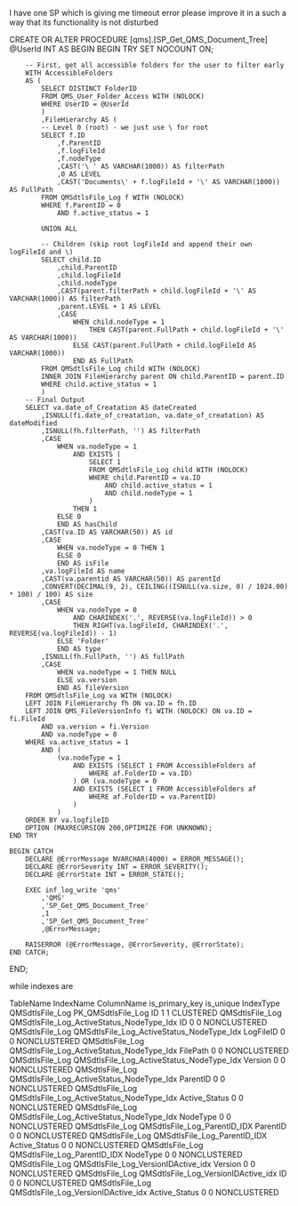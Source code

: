 I have one SP which is giving me timeout error please improve it in a such a way that its functionality is not disturbed 

CREATE OR ALTER PROCEDURE [qms].[SP_Get_QMS_Document_Tree] 
@UserId INT
AS
BEGIN
	BEGIN TRY
		SET NOCOUNT ON;

		-- First, get all accessible folders for the user to filter early
		WITH AccessibleFolders
		AS (
			SELECT DISTINCT FolderID
			FROM QMS_User_Folder_Access WITH (NOLOCK)
			WHERE UserID = @UserId
			) 
            ,FileHierarchy AS (
			-- Level 0 (root) - we just use \ for root
			SELECT f.ID
				,f.ParentID
				,f.logFileId
				,f.nodeType
				,CAST('\ ' AS VARCHAR(1000)) AS filterPath
				,0 AS LEVEL
				,CAST('Documents\' + f.logFileId + '\' AS VARCHAR(1000)) AS FullPath
			FROM QMSdtlsFile_Log f WITH (NOLOCK)
			WHERE f.ParentID = 0
				AND f.active_status = 1
			
			UNION ALL
			
			-- Children (skip root logFileId and append their own logFileId and \)
			SELECT child.ID
				,child.ParentID
				,child.logFileId
				,child.nodeType
				,CAST(parent.filterPath + child.logFileId + '\' AS VARCHAR(1000)) AS filterPath
				,parent.LEVEL + 1 AS LEVEL
				,CASE 
					WHEN child.nodeType = 1
						THEN CAST(parent.FullPath + child.logFileId + '\' AS VARCHAR(1000))
					ELSE CAST(parent.FullPath + child.logFileId AS VARCHAR(1000))
					END AS FullPath
			FROM QMSdtlsFile_Log child WITH (NOLOCK)
			INNER JOIN FileHierarchy parent ON child.ParentID = parent.ID
			WHERE child.active_status = 1
			)
		-- Final Output
		SELECT va.date_of_Creatation AS dateCreated
			,ISNULL(fi.date_of_creatation, va.date_of_creatation) AS dateModified
			,ISNULL(fh.filterPath, '') AS filterPath
			,CASE 
				WHEN va.nodeType = 1
					AND EXISTS (
						SELECT 1
						FROM QMSdtlsFile_Log child WITH (NOLOCK)
						WHERE child.ParentID = va.ID
							AND child.active_status = 1
							AND child.nodeType = 1
						)
					THEN 1
				ELSE 0
				END AS hasChild
			,CAST(va.ID AS VARCHAR(50)) AS id
			,CASE 
				WHEN va.nodeType = 0 THEN 1
				ELSE 0
				END AS isFile
			,va.logFileId AS name
			,CAST(va.parentid AS VARCHAR(50)) AS parentId
			,CONVERT(DECIMAL(9, 2), CEILING((ISNULL(va.size, 0) / 1024.00) * 100) / 100) AS size
			,CASE 
				WHEN va.nodeType = 0
					AND CHARINDEX('.', REVERSE(va.logFileId)) > 0
					THEN RIGHT(va.logFileId, CHARINDEX('.', REVERSE(va.logFileId)) - 1)
				ELSE 'Folder'
				END AS type
			,ISNULL(fh.FullPath, '') AS fullPath
			,CASE 
				WHEN va.nodeType = 1 THEN NULL
				ELSE va.version
				END AS fileVersion
		FROM QMSdtlsFile_Log va WITH (NOLOCK)
		LEFT JOIN FileHierarchy fh ON va.ID = fh.ID
		LEFT JOIN QMS_FileVersionInfo fi WITH (NOLOCK) ON va.ID = fi.FileId
			AND va.version = fi.Version
			AND va.nodeType = 0
		WHERE va.active_status = 1
			AND (
				(va.nodeType = 1
					AND EXISTS (SELECT 1 FROM AccessibleFolders af
						WHERE af.FolderID = va.ID)
					) OR (va.nodeType = 0
					AND EXISTS (SELECT 1 FROM AccessibleFolders af
						WHERE af.FolderID = va.ParentID)
					)
				)
		ORDER BY va.logfileID
		OPTION (MAXRECURSION 200,OPTIMIZE FOR UNKNOWN);
	END TRY

	BEGIN CATCH
		DECLARE @ErrorMessage NVARCHAR(4000) = ERROR_MESSAGE();
		DECLARE @ErrorSeverity INT = ERROR_SEVERITY();
		DECLARE @ErrorState INT = ERROR_STATE();

		EXEC inf_log_write 'qms'
			,'QMS'
			,'SP_Get_QMS_Document_Tree'
			,1
			,'SP_Get_QMS_Document_Tree'
			,@ErrorMessage;

		RAISERROR (@ErrorMessage, @ErrorSeverity, @ErrorState);
	END CATCH;
END;



while indexes are 


TableName	IndexName	ColumnName	is_primary_key	is_unique	IndexType
QMSdtlsFile_Log	PK_QMSdtlsFile_Log	ID	1	1	CLUSTERED
QMSdtlsFile_Log	QMSdtlsFile_Log_ActiveStatus_NodeType_Idx	ID	0	0	NONCLUSTERED
QMSdtlsFile_Log	QMSdtlsFile_Log_ActiveStatus_NodeType_Idx	LogFileID	0	0	NONCLUSTERED
QMSdtlsFile_Log	QMSdtlsFile_Log_ActiveStatus_NodeType_Idx	FilePath	0	0	NONCLUSTERED
QMSdtlsFile_Log	QMSdtlsFile_Log_ActiveStatus_NodeType_Idx	Version	0	0	NONCLUSTERED
QMSdtlsFile_Log	QMSdtlsFile_Log_ActiveStatus_NodeType_Idx	ParentID	0	0	NONCLUSTERED
QMSdtlsFile_Log	QMSdtlsFile_Log_ActiveStatus_NodeType_Idx	Active_Status	0	0	NONCLUSTERED
QMSdtlsFile_Log	QMSdtlsFile_Log_ActiveStatus_NodeType_Idx	NodeType	0	0	NONCLUSTERED
QMSdtlsFile_Log	QMSdtlsFile_Log_ParentID_IDX	ParentID	0	0	NONCLUSTERED
QMSdtlsFile_Log	QMSdtlsFile_Log_ParentID_IDX	Active_Status	0	0	NONCLUSTERED
QMSdtlsFile_Log	QMSdtlsFile_Log_ParentID_IDX	NodeType	0	0	NONCLUSTERED
QMSdtlsFile_Log	QMSdtlsFile_Log_VersionIDActive_idx	Version	0	0	NONCLUSTERED
QMSdtlsFile_Log	QMSdtlsFile_Log_VersionIDActive_idx	ID	0	0	NONCLUSTERED
QMSdtlsFile_Log	QMSdtlsFile_Log_VersionIDActive_idx	Active_Status	0	0	NONCLUSTERED

